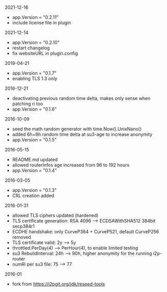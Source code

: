 2021-12-16
 * app.Version = "0.2.11"
 * include license file in plugin

2021-12-14
 * app.Version = "0.2.10"
 * restart changelog
 * fix websiteURL in plugin.config

2019-04-21
 * app.Version = "0.1.7"
 * enabling TLS 1.3 *only*

2016-12-21
 * deactivating previous random time delta, makes only sense when patching ri too
 * app.Version = "0.1.6"

2016-10-09
 * seed the math random generator with time.Now().UnixNano()
 * added 6h+6h random time delta at su3-age to increase anonymity
 * app.Version = "0.1.5"


2016-05-15
 * README.md updated
 * allowed routerInfos age increased from 96 to 192 hours
 * app.Version = "0.1.4"

2016-03-05
 * app.Version = "0.1.3"
 * CRL creation added

2016-01-31
 * allowed TLS ciphers updated (hardened)
 * TLS certificate generation: RSA 4096 --> ECDSAWithSHA512 384bit secp384r1
 * ECDHE handshake: only CurveP384 + CurveP521, default CurveP256 removed
 * TLS certificate valid: 2y --> 5y
 * throttled.PerDay(4) --> PerHour(4), to enable limited testing
 * su3 RebuildInterval: 24h --> 90h, higher anonymity for the running i2p-router
 * numRi per su3 file: 75 --> 77

2016-01
 * fork from https://i2pgit.org/idk/reseed-tools
